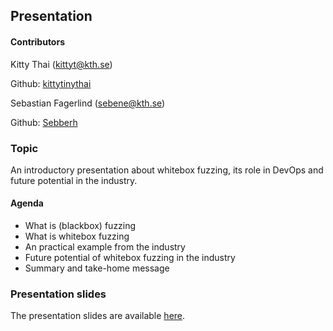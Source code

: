 ## Presentation

#### Contributors
Kitty Thai (kittyt@kth.se)

Github: [kittytinythai](https://github.com/kittytinythai)

Sebastian Fagerlind (sebene@kth.se)

Github: [Sebberh](https://github.com/Sebberh)

### Topic
An introductory presentation about whitebox fuzzing, its role in DevOps and future potential in the industry.

#### Agenda
* What is (blackbox) fuzzing
* What is whitebox fuzzing
* An practical example from the industry
* Future potential of whitebox fuzzing in the industry
* Summary and take-home message

### Presentation slides
The presentation slides are available [here](https://docs.google.com/presentation/d/1OZs4koC_frkFE0DcEIY7-ZF4Ps5pZboEm4S4ugwu8jc/edit?usp=sharing).

